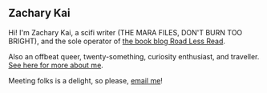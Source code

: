 ## Zachary Kai

Hi! I'm Zachary Kai, a scifi writer (THE MARA FILES, DON'T BURN TOO BRIGHT), and the sole operator of [the book blog Road Less Read](https://www.roadlessread.com/).

Also an offbeat queer, twenty-something, curiosity enthusiast, and traveller. [See here for more about me](https://zacharykai.net/about).

Meeting folks is a delight, so please, [email me](mailto:hi@zacharykai.net)!
